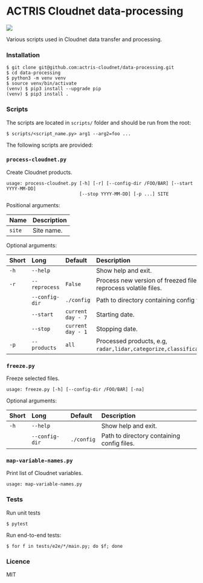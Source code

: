 # ACTRIS Cloudnet data-processing
![](https://github.com/actris-cloudnet/data-processing/workflows/Cloudnet%20processing%20CI/badge.svg)

Various scripts used in Cloudnet data transfer and processing.

### Installation
```
$ git clone git@github.com:actris-cloudnet/data-processing.git
$ cd data-processing
$ python3 -m venv venv
$ source venv/bin/activate
(venv) $ pip3 install --upgrade pip
(venv) $ pip3 install .
```

### Scripts

The scripts are located in `scripts/` folder and should be run from the root: 
```
$ scripts/<script_name.py> arg1 --arg2=foo ...
```
The following scripts are provided:


### `process-cloudnet.py`
Create Cloudnet products.

```
usage: process-cloudnet.py [-h] [-r] [--config-dir /FOO/BAR] [--start YYYY-MM-DD]
                           [--stop YYYY-MM-DD] [-p ...] SITE
```

Positional arguments:

| Name   | Description | 
| :---   | :---        |
| `site` |  Site name.|

Optional arguments:

| Short | Long            | Default           | Description                                | 
| :---  | :---            | :---              | :---                                       |
| `-h`  | `--help`        |                   | Show help and exit. |
| `-r`  | `--reprocess`   | `False`           | Process new version of freezed files and reprocess volatile files. |
|       | `--config-dir`  | `./config`        | Path to directory containing config files. |
|       | `--start`       | `current day - 7` | Starting date. |
|       | `--stop`        | `current day - 1 `| Stopping date. |
| `-p`  | `--products`    | `all`             | Processed products, e.g, `radar,lidar,categorize,classification`. |


### `freeze.py`
Freeze selected files.

```
usage: freeze.py [-h] [--config-dir /FOO/BAR] [-na]
```

Optional arguments:

| Short | Long             | Default     | Description                                | 
| :---  | :---             | :---        | :---                                       |
| `-h`  | `--help`         |             | Show help and exit.                        |
|       | `--config-dir`   | `./config`  | Path to directory containing config files. |


### `map-variable-names.py`
Print list of Cloudnet variables.

```
usage: map-variable-names.py
```

### Tests
Run unit tests
```
$ pytest
```

Run end-to-end tests:
```
$ for f in tests/e2e/*/main.py; do $f; done
```

### Licence
MIT


